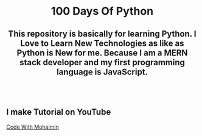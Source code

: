 <h1 align="center">100 Days Of Python</h1>

<h2 align="center">This repository is basically for learning Python. I Love to Learn New Technologies as like as Python is New for me. Because I am a MERN stack developer and my first programming language is JavaScript.</h2>
<br/>
<br/>
<h2>I make Tutorial on YouTube</h2>

[Code With Mohaimin]('https://www.youtube.com/@codewithmohaimin')
